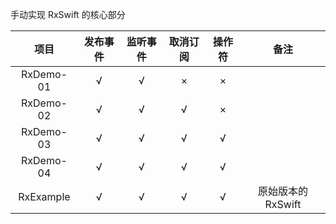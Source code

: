 手动实现 RxSwift 的核心部分

|项目|发布事件|监听事件|取消订阅|操作符|备注|
|:---:|:---:|:---:|:---:|:---:|:---:|
|RxDemo-01|√|√|×|×||
|RxDemo-02|√|√|√|×||
|RxDemo-03|√|√|√|√||
|RxDemo-04|√|√|√|√||
|RxExample|√|√|√|√|原始版本的 RxSwift |
